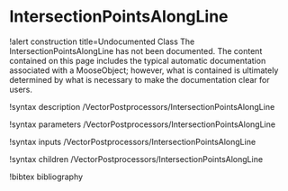 <!-- MOOSE Documentation Stub: Remove this when content is added. -->

# IntersectionPointsAlongLine

!alert construction title=Undocumented Class
The IntersectionPointsAlongLine has not been documented. The content contained on this page includes the
typical automatic documentation associated with a MooseObject; however, what is contained is
ultimately determined by what is necessary to make the documentation clear for users.

!syntax description /VectorPostprocessors/IntersectionPointsAlongLine

!syntax parameters /VectorPostprocessors/IntersectionPointsAlongLine

!syntax inputs /VectorPostprocessors/IntersectionPointsAlongLine

!syntax children /VectorPostprocessors/IntersectionPointsAlongLine

!bibtex bibliography
